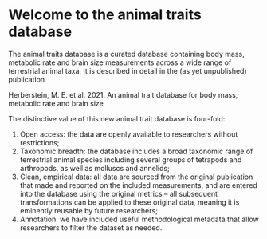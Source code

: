 # Welcome to the animal traits database

The animal traits database is a curated database containing 
body mass, metabolic rate and brain size measurements across a wide range of terrestrial animal taxa. It is described in detail in the (as yet unpublished) publication

Herberstein, M. E. et al. 2021. An animal trait database for body mass, metabolic rate and brain size

The distinctive value of this new animal trait database is four-fold: 
1. Open access: the data are openly available to researchers without restrictions; 
1. Taxonomic breadth: the database includes a broad taxonomic range of terrestrial animal species including several groups of tetrapods and arthropods, as well as molluscs and annelids; 
1. Clean, empirical data: all data are sourced from the original publication that made and reported on the included measurements, and are entered into the database using the original metrics – all subsequent transformations can be applied to these original data, meaning it is eminently reusable by future researchers; 
1. Annotation: we have included useful methodological metadata that allow researchers to filter the dataset as needed.

